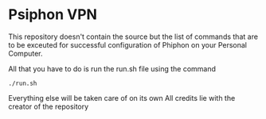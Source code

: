 # Psiphon VPN

This repository doesn't contain the source but the list of commands that are to be exceuted for successful configuration of Phiphon on your Personal Computer.

All that you have to do is run the run.sh file using the command 

`./run.sh`

Everything else will be taken care of on its own
All credits lie with the creator of the repository

